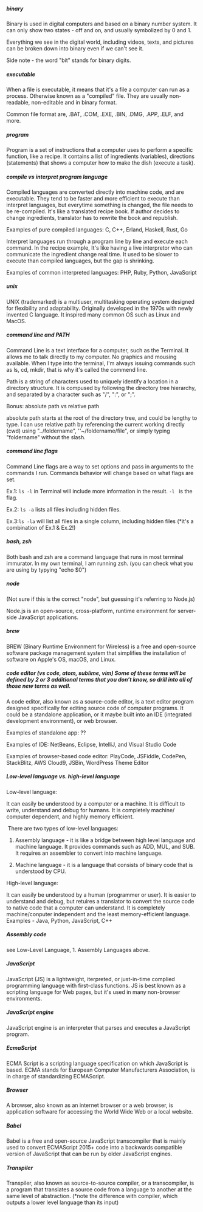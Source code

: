 ##### binary

Binary is used in digital computers and based on a binary number system. It can only show two states - off and on, and usually symbolized by 0 and 1.

Everything we see in the digital world, including videos, texts, and pictures can be broken down into binary even if we can't see it. 

Side note - the word "bit" stands for binary digits.

##### executable

When a file is executable, it means that it's a file a computer can run as a process. Otherwise known as a "compiled" file. They are usually non-readable, non-editable and in binary format. 

Common file format are, .BAT, .COM, .EXE, .BIN, .DMG, .APP, .ELF, and more.

##### program

Program is a set of instructions that a computer uses to perform a specific function, like a recipe. It contains a list of ingredients (variables), directions (statements) that shows a computer how to make the dish (execute a task).

##### compile vs interpret program language

Compiled languages are converted directly into machine code, and are executable. They tend to be faster and more efficient to execute than interpret languages, but everytime something is changed, the file needs to be re-compiled. It's like a translated recipe book. If author decides to change ingredients, translator has to rewrite the book and republish. 

Examples of pure compiled languages: C, C++, Erland, Haskell, Rust, Go

Interpret languages run through a program line by line and execute each command. In the recipe example, It's like having a live interpretor who can communicate the ingredient change real time. It used to be slower to execute than compiled languages, but the gap is shrinking.

Examples of common interpreted languages: PHP, Ruby, Python, JavaScript

##### unix

UNIX (trademarked) is a multiuser, multitasking operating system designed for flexibility and adaptability. Originally developed in the 1970s with newly invented C language. It inspired many common OS such as Linux and MacOS.

##### command line and PATH

Command Line is a text interface for a computer, such as the Terminal. It allows me to talk directly to my computer. No graphics and mousing available. When I type into the terminal, I'm always issuing commands such as ls, cd, mkdir, that is why it's called the commend line.

Path is a string of characters used to uniquely identify a location in a directory structure. It is compused by following the directory tree hierarchy, and separated by a character such as "/", ":", or ";". 

Bonus: absolute path vs relative path

absolute path starts at the root of the directory tree, and could be lengthy to type. I can use relative path by referencing the current working directly (cwd) using "../foldername",  ''~/foldername/file", or simply typing "foldername" without the slash.

##### command line flags

Command Line flags are a way to set options and pass in arguments to the commands I run. Commands behavior will change based on what flags are set.

Ex.1: `ls -l` in Terminal will include more information in the result. `-l ` is the flag. 

Ex.2: `ls -a` lists all files including hidden files.

Ex.3:`ls -la` will list all files in a single column, including hidden files (*it's a combination of Ex.1 & Ex.2!)

##### bash, zsh

Both bash and zsh are a command language that runs in most terminal immurator. In my own terminal, I am running zsh. (you can check what you are using by typying "echo $0")

##### node

(Not sure if this is the correct "node", but guessing it's referring to Node.js)

Node.js is an open-source, cross-platform, runtime environment for server-side JavaScript applications.

##### brew

BREW (Binary Runtime Environment for Wireless) is a free and open-source software package management system that simplifies the installation of software on Apple's OS, macOS, and Linux.

##### code editor (vs code, atom, sublime, vim) Some of these terms will be defined by 2 or 3 additional terms that you don’t know, so drill into all of those new terms as well.

A code editor, also known as a source-code editor, is a text editor program designed specifically for editing source code of computer programs. It could be a standalone application, or it maybe built into an IDE (integrated development environment), or web browser. 

Examples of standalone app: ??

Examples of IDE: NetBeans, Eclipse, IntelliJ, and Visual Studio Code

Examples of browser-based code editor: PlayCode, JSFiddle, CodePen, StackBlitz, AWS Cloud9, JSBin, WordPress Theme Editor

##### Low-level language vs. high-level language

Low-level language:

It can easily be understood by a computer or a machine. It is difficult to write, understand and debug for humans. It is completely machine/ computer dependent, and highly memory efficient.

​	There are two types of low-level languages:

 1. Assembly language - it is like a bridge between high level language and machine language. It provides commands such as ADD, MUL, and SUB. It requires an assembler to convert into machine language.

 2. Machine language - it is a language that consists of binary code that is understood by CPU.

    

High-level language:

It can easily be understood by a human (programmer or user). It is easier to understand and debug, but retuires a translator to convert the source code to native code that a computer can understand. It is completely machine/conputer independent and the least memory-efficient language.  Examples - Java, Python, JavaScript, C++

##### Assembly code

see Low-Level Language, 1. Assembly Languages above.

##### JavaScript

JavaScript (JS) is a lightweight, iterpreted, or just-in-time complied programming language with first-class functions. JS is best known as a scripting language for Web pages, but it's used in many non-browser environments.

##### JavaScript engine

JavaScript engine is an interpreter that parses and executes a JavaScript program.

##### EcmaScript

ECMA Script is a scripting language specification on which JavaScript is based. ECMA stands for European Computer Manufacturers Association, is in charge of standardizing ECMAScript.

##### Browser

A browser, also known as an internet browser or a web browser, is application software for accessing the World Wide Web or a local website.

##### Babel

Babel is a free and open-source JavaScript transcompiler that is mainly used to convert ECMAScript 2015+ code into a backwards compatible version of JavaScript that can be run by older JavaScript engines.

##### Transpiler

Transpiler, also known as source-to-source compiler, or a transcompiler, is a program that translates a source code from a language to another at the same level of abstraction. (*note the difference with compiler, which outputs a lower level language than its input)